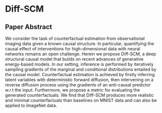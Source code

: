 # Diff-SCM

## Paper Abstract

We consider the task of counterfactual estimation from observational imaging data given a known causal structure. In particular, quantifying the causal effect of interventions for high-dimensional data with neural networks remains an open challenge. Herein we propose Diff-SCM, a deep structural causal model that builds on recent advances of generative energy-based models. In our setting, inference is performed by iteratively sampling gradients of the marginal and conditional distributions entailed by the causal model. Counterfactual estimation is achieved by firstly inferring latent variables with deterministic forward diffusion, then intervening on a reverse diffusion process using the gradients of an anti-causal predictor w.r.t the input. Furthermore, we propose a metric for evaluating the generated counterfactuals. We find that Diff-SCM produces more realistic and minimal counterfactuals than baselines on MNIST data and can also be applied to ImageNet data.
